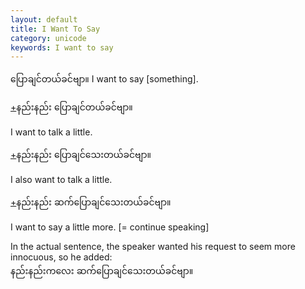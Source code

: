 ```yaml
---
layout: default
title: I Want To Say
category: unicode
keywords: I want to say
---
```


<p><span class='mm3'>ပြောချင်တယ်ခင်ဗျာ။</span> I want to say [something].</p>

<p class='hide-trigger'><a href="#">+</a><span class='mm3'>နည်းနည်း ပြောချင်တယ်ခင်ဗျာ။</span></p>
<p class='hide-this'>I want to talk a little.</p>

<p class='hide-trigger'><a href="#">+</a><span class='mm3'>နည်းနည်း ပြောချင်သေးတယ်ခင်ဗျာ။</span></p>
<p class='hide-this'>I also want to talk a little.</p>

<p class='hide-trigger'><a href="#">+</a><span class='mm3'>နည်းနည်း ဆက်ပြောချင်သေးတယ်ခင်ဗျာ။</span></p>
<p class='hide-this'>I want to say a little more. [= continue speaking]</p>

<p>In the actual sentence, the speaker wanted his request to seem more innocuous, so he added:<br>
<span class='mm3'>နည်းနည်းကလေး ဆက်ပြောချင်သေးတယ်ခင်ဗျာ။</span></p>
